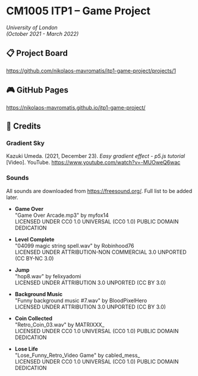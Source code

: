 # CM1005 ITP1 – Game Project  
_University of London_  
_(October 2021 - March 2022)_
## 📋 __Project Board__  
https://github.com/nikolaos-mavromatis/itp1-game-project/projects/1

## 🎮 __GitHub Pages__  
https://nikolaos-mavromatis.github.io/itp1-game-project/

## 🥇 __Credits__
### __Gradient Sky__
Kazuki Umeda. (2021, December 23). _Easy gradient effect - p5.js tutorial_ [Video]. YouTube. https://www.youtube.com/watch?v=-MUOweQ6wac

### __Sounds__
All sounds are downloaded from https://freesound.org/. Full list to be added later. 

* __Game Over__  
"Game Over Arcade.mp3" by myfox14  
LICENSED UNDER CC0 1.0 UNIVERSAL (CC0 1.0) PUBLIC DOMAIN DEDICATION

* __Level Complete__  
"04099 magic string spell.wav" by Robinhood76  
LICENSED UNDER ATTRIBUTION-NON COMMERCIAL 3.0 UNPORTED (CC BY-NC 3.0) 

* __Jump__  
"hop8.wav" by felixyadomi  
LICENSED UNDER ATTRIBUTION 3.0 UNPORTED (CC BY 3.0)

* __Background Music__  
"Funny background music #7.wav" by BloodPixelHero  
LICENSED UNDER ATTRIBUTION 3.0 UNPORTED (CC BY 3.0)

* __Coin Collected__  
"Retro_Coin_03.wav" by MATRIXXX_  
LICENSED UNDER CC0 1.0 UNIVERSAL (CC0 1.0) PUBLIC DOMAIN DEDICATION

* __Lose Life__  
"Lose_Funny_Retro_Video Game" by cabled_mess_  
LICENSED UNDER CC0 1.0 UNIVERSAL (CC0 1.0) PUBLIC DOMAIN DEDICATION

